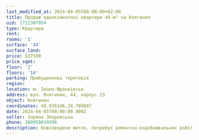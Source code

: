 ```yaml
---
last_modified_at: 2024-04-05T00:00:00+02:00
title: Продаж однокімнатної квартири 44 м² на Княгинин
uid: 1712307954
type: Квартира
rent:
rooms: '1'
surface: '44'
surface_land:
price: $37500
price_sqmt:
floor: '2'
floors: '14'
parking: Прибудинкова територія
region:
location: м. Івано-Франківськ
address: вул. Княгинин, 44, корпус 23
object: Княгинин
coordinates: 48.935146,24.709807
date: 2024-04-05T00:00:00.000Z
seller: Зоряна Зборовська
phone: 380950839396
description: Новозведене житло, потребує ремонтно-оздоблювальних робіт
---
```

